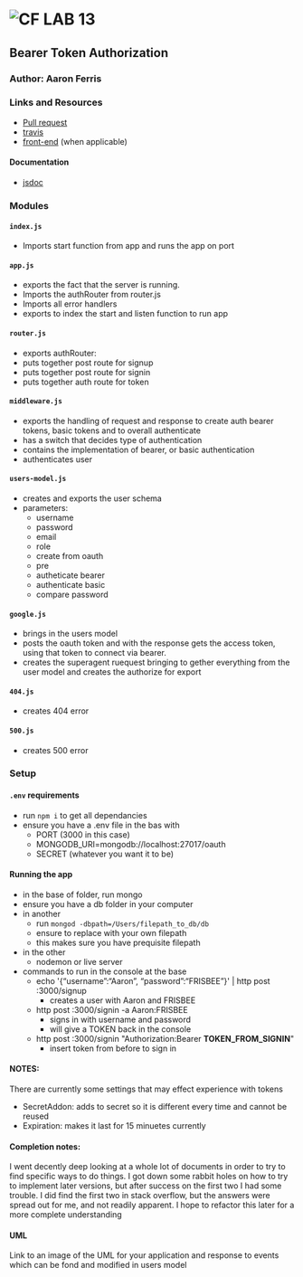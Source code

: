 ![CF](http://i.imgur.com/7v5ASc8.png) LAB 13
=================================================

## Bearer Token Authorization

### Author: Aaron Ferris

### Links and Resources
* [Pull request](https://github.com/codefellows-js-401d29-aaron-ferris/lab13/pull/1)
* [travis](https://travis-ci.com/codefellows-js-401d29-aaron-ferris/lab13)
* [front-end](https://peaceful-mountain-92990.herokuapp.com/) (when applicable)

#### Documentation
* [jsdoc](https://peaceful-mountain-92990.herokuapp.com/doc)

### Modules
#### `index.js`
* Imports start function from app and runs the app on port
#### `app.js`
 * exports the fact that the server is running.
 * Imports the authRouter from router.js
 * Imports all error handlers
 * exports to index the start and listen function to run app
#### `router.js`
 * exports authRouter:
 * puts together post route for signup
 * puts together post route for signin
 * puts together auth route for token
#### `middleware.js`
 * exports the handling of request and response to create auth bearer tokens, basic tokens and to overall authenticate
 * has a switch that decides type of authentication
 * contains the implementation of bearer, or basic authentication
 * authenticates user
#### `users-model.js`
 *  creates and exports the user schema
 * parameters:
    * username
    * password
    * email
    * role
   * create from oauth
   * pre
   * autheticate bearer
   * authenticate basic
   * compare  password
#### `google.js`
 * brings in the users model
 * posts the oauth token and with the response gets the access token, using that token to connect via bearer.
 * creates the superagent ruequest bringing to gether everything from the user model and creates the authorize for export

#### `404.js`
 * creates 404 error

#### `500.js`
 * creates 500 error


### Setup
#### `.env` requirements
* run `npm i` to get all dependancies
* ensure you have a .env file in the bas with
  * PORT (3000 in this case)
  * MONGODB_URI=mongodb://localhost:27017/oauth
  * SECRET (whatever you want it to be)

#### Running the app
* in the base of folder, run mongo
* ensure you have a db folder in your computer
* in another 
  * run `mongod -dbpath=/Users/filepath_to_db/db` 
  * ensure to replace with your own filepath
  * this makes sure you have prequisite filepath
* in the other 
  * nodemon or live server
* commands to run in the console at the base
  * echo '{“username”:“Aaron”, “password”:“FRISBEE”}' | http post :3000/signup
    * creates a user with Aaron and FRISBEE
  * http post :3000/signin -a Aaron:FRISBEE
    * signs in with username and password
    * will give a TOKEN back in the console
  * http post :3000/signin "Authorization:Bearer __TOKEN_FROM_SIGNIN__"
    * insert token from before to sign in

  
#### NOTES: 
There are currently some settings that may effect experience with tokens  
 * SecretAddon: adds to secret so it is different every time and cannot be reused
 * Expiration: makes it last for 15 minuetes currently

 #### Completion notes:
 I went decently deep looking at a whole lot of documents in order to try to find specific ways to do things. I got down some rabbit holes on how to try to implement later versions, but after success on the first two I had some trouble. I did find the first two in stack overflow, but the answers were spread out for me, and not readily apparent.
 I hope to refactor this later for a more complete understanding
#### UML
Link to an image of the UML for your application and response to events which can be fond and modified in users model


